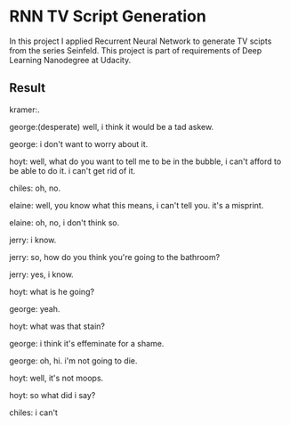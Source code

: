 # RNN TV Script Generation

In this project I applied Recurrent Neural Network to generate TV scipts from
the series Seinfeld. This project is part of requirements of Deep Learning
Nanodegree at Udacity.

## Result

kramer:.

george:(desperate) well, i think it would be a tad askew.

george: i don't want to worry about it.

hoyt: well, what do you want to tell me to be in the bubble, i can't afford to be able to do it. i can't get rid of it.

chiles: oh, no.

elaine: well, you know what this means, i can't tell you. it's a misprint.

elaine: oh, no, i don't think so.

jerry: i know.

jerry: so, how do you think you're going to the bathroom?

jerry: yes, i know.

hoyt: what is he going?

george: yeah.

hoyt: what was that stain?

george: i think it's effeminate for a shame.

george: oh, hi. i'm not going to die.

hoyt: well, it's not moops.

hoyt: so what did i say?

chiles: i can't
